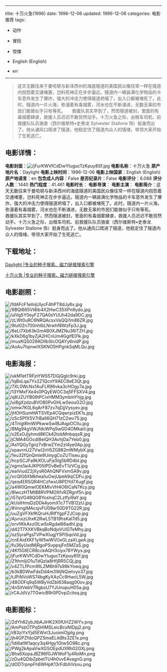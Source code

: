 
---
title: 十万火急(1996)
date: 1996-12-06
updated: 1996-12-06
categories: 电影推荐
tags:
- 动作
- 冒险
- 惊悚

- English (English)
- en
---


> 这天无数往来于曼哈顿与新泽西州的海底隧道的美国民众像往常一样在隧道内抱怨着交通堵塞，岂料死神正在步步逼近。隧道内一辆装满化学物品的卡车意外发生了爆炸，强大的冲击力使得隧道坍塌了，出入口都被堵死了。此时，隧道内一片火海，弥漫着有毒烟雾，河水也在不断涌进，无数无辜的市民们能做似乎只有等死。　　救援队其实早到了，然而隧道被封，里面的有毒烟雾肆虐，救援人员迟迟不敢贸然动手。十万火急之际，出租车司机、前救援队队员骆查（西尔维斯特•史泰龙 Sylvester Stallone 饰）挺身而出了。他从通风口爬进了隧道，他稳定住了隧道内众人的情绪，带领大家开始了生死逃亡。

## **电影详情**：

**电影封面**：<img src="https://image.tmdb.org/t/p/w200/jFurKWVfCdDwYIugucTzKpuy8Sf.jpg" alt="/jFurKWVfCdDwYIugucTzKpuy8Sf.jpg" title="/jFurKWVfCdDwYIugucTzKpuy8Sf.jpg">
**电影名称**：十万火急
**原产地片名**：Daylight
**电影上映时间**：1996-12-06
**电影上映国家**：English (English)
**原产地语言**：en
**包含成人内容**：False
**是否纪录片**：False
**电影评分**：6.088
**评分人数**：1440
**热门程度**：41.461
**电影时长**：
**电影导演**：
**电影主演**：
**电影简介**：这天无数往来于曼哈顿与新泽西州的海底隧道的美国民众像往常一样在隧道内抱怨着交通堵塞，岂料死神正在步步逼近。隧道内一辆装满化学物品的卡车意外发生了爆炸，强大的冲击力使得隧道坍塌了，出入口都被堵死了。此时，隧道内一片火海，弥漫着有毒烟雾，河水也在不断涌进，无数无辜的市民们能做似乎只有等死。　　救援队其实早到了，然而隧道被封，里面的有毒烟雾肆虐，救援人员迟迟不敢贸然动手。十万火急之际，出租车司机、前救援队队员骆查（西尔维斯特•史泰龙 Sylvester Stallone 饰）挺身而出了。他从通风口爬进了隧道，他稳定住了隧道内众人的情绪，带领大家开始了生死逃亡。

## **下载地址**：
[Daylight |专业的种子搜索、磁力链接搜索引擎](https://movie.amd794.com:2083/?search=Daylight&ordering=&mode=match_phrase&page_size=10&page=1)

[十万火急 |专业的种子搜索、磁力链接搜索引擎](https://movie.amd794.com:2083/?search=%E5%8D%81%E4%B8%87%E7%81%AB%E6%80%A5&ordering=&mode=match_phrase&page_size=10&page=1)
 

## **电影剧照**：
<img src="https://image.tmdb.org/t/p/original/fdAFcF1eilnjUIycF4hPT8dJy6x.jpg" alt="/fdAFcF1eilnjUIycF4hPT8dJy6x.jpg" title="/fdAFcF1eilnjUIycF4hPT8dJy6x.jpg"><img src="https://image.tmdb.org/t/p/original/9BQI665Vt8ib4X2HwC35XPn9ydo.jpg" alt="/9BQI665Vt8ib4X2HwC35XPn9ydo.jpg" title="/9BQI665Vt8ib4X2HwC35XPn9ydo.jpg"><img src="https://image.tmdb.org/t/p/original/uIVg5Y0eyF27QA0sYUUh42da9DC.jpg" alt="/uIVg5Y0eyF27QA0sYUUh42da9DC.jpg" title="/uIVg5Y0eyF27QA0sYUUh42da9DC.jpg"><img src="https://image.tmdb.org/t/p/original/zLWt0uRC6NRQAcsxVaQQi1m86ZR.jpg" alt="/zLWt0uRC6NRQAcsxVaQQi1m86ZR.jpg" title="/zLWt0uRC6NRQAcsxVaQQi1m86ZR.jpg"><img src="https://image.tmdb.org/t/p/original/9lul02n700nhIbLNrwhf8WzFp3J.jpg" alt="/9lul02n700nhIbLNrwhf8WzFp3J.jpg" title="/9lul02n700nhIbLNrwhf8WzFp3J.jpg"><img src="https://image.tmdb.org/t/p/original/6eLl7Xb63kGmAB0XJMZNu36lTZH.jpg" alt="/6eLl7Xb63kGmAB0XJMZNu36lTZH.jpg" title="/6eLl7Xb63kGmAB0XJMZNu36lTZH.jpg"><img src="https://image.tmdb.org/t/p/original/kXkD6g1byZjA2HCnUm4GgifE01k.jpg" alt="/kXkD6g1byZjA2HCnUm4GgifE01k.jpg" title="/kXkD6g1byZjA2HCnUm4GgifE01k.jpg"><img src="https://image.tmdb.org/t/p/original/musKQS029ADlIbSIcOQAYy6nidP.jpg" alt="/musKQS029ADlIbSIcOQAYy6nidP.jpg" title="/musKQS029ADlIbSIcOQAYy6nidP.jpg"><img src="https://image.tmdb.org/t/p/original/AoAu7hpnwIXSKNO5HPgnkSqMLQu.jpg" alt="/AoAu7hpnwIXSKNO5HPgnkSqMLQu.jpg" title="/AoAu7hpnwIXSKNO5HPgnkSqMLQu.jpg">

## **电影海报**：
<img src="https://image.tmdb.org/t/p/original/ukM1etTRFjnYWS57DGjQgIc9rki.jpg" alt="/ukM1etTRFjnYWS57DGjQgIc9rki.jpg" title="/ukM1etTRFjnYWS57DGjQgIc9rki.jpg"><img src="https://image.tmdb.org/t/p/original/1qBsLqa7Yx2Z1QcnY9AEC8eE3Qt.jpg" alt="/1qBsLqa7Yx2Z1QcnY9AEC8eE3Qt.jpg" title="/1qBsLqa7Yx2Z1QcnY9AEC8eE3Qt.jpg"><img src="https://image.tmdb.org/t/p/original/7XL0WcNx1AuFLR96vka3cHOgy7a.jpg" alt="/7XL0WcNx1AuFLR96vka3cHOgy7a.jpg" title="/7XL0WcNx1AuFLR96vka3cHOgy7a.jpg"><img src="https://image.tmdb.org/t/p/original/13YMxFXe4s0PQyEWOC3q5FFSXV4.jpg" alt="/13YMxFXe4s0PQyEWOC3q5FFSXV4.jpg" title="/13YMxFXe4s0PQyEWOC3q5FFSXV4.jpg"><img src="https://image.tmdb.org/t/p/original/q8UZUYB06tPCixHMM3ymbinYhjg.jpg" alt="/q8UZUYB06tPCixHMM3ymbinYhjg.jpg" title="/q8UZUYB06tPCixHMM3ymbinYhjg.jpg"><img src="https://image.tmdb.org/t/p/original/ui8gXzdzu8VO80PvGHLw0eouG2O.jpg" alt="/ui8gXzdzu8VO80PvGHLw0eouG2O.jpg" title="/ui8gXzdzu8VO80PvGHLw0eouG2O.jpg"><img src="https://image.tmdb.org/t/p/original/omw7K0L6qArF87zv7qDjjVysyev.jpg" alt="/omw7K0L6qArF87zv7qDjjVysyev.jpg" title="/omw7K0L6qArF87zv7qDjjVysyev.jpg"><img src="https://image.tmdb.org/t/p/original/jHOHSumhWTSVEp4CQqwrpizEK1s.jpg" alt="/jHOHSumhWTSVEp4CQqwrpizEK1s.jpg" title="/jHOHSumhWTSVEp4CQqwrpizEK1s.jpg"><img src="https://image.tmdb.org/t/p/original/zScSPfX5V7rBalI6QH71zC2wv75.jpg" alt="/zScSPfX5V7rBalI6QH71zC2wv75.jpg" title="/zScSPfX5V7rBalI6QH71zC2wv75.jpg"><img src="https://image.tmdb.org/t/p/original/4TnlgtRmWlPkwwSwIBJAqpOClIu.jpg" alt="/4TnlgtRmWlPkwwSwIBJAqpOClIu.jpg" title="/4TnlgtRmWlPkwwSwIBJAqpOClIu.jpg"><img src="https://image.tmdb.org/t/p/original/8Mg94gVWJfdcWPqSwGD4OMkaiil.jpg" alt="/8Mg94gVWJfdcWPqSwGD4OMkaiil.jpg" title="/8Mg94gVWJfdcWPqSwGD4OMkaiil.jpg"><img src="https://image.tmdb.org/t/p/original/s2EsOJjyhmd8KCk42tobMnbqqsR.jpg" alt="/s2EsOJjyhmd8KCk42tobMnbqqsR.jpg" title="/s2EsOJjyhmd8KCk42tobMnbqqsR.jpg"><img src="https://image.tmdb.org/t/p/original/jCMA4GOcdI8eIQH3AvhjDa7Yeb0.jpg" alt="/jCMA4GOcdI8eIQH3AvhjDa7Yeb0.jpg" title="/jCMA4GOcdI8eIQH3AvhjDa7Yeb0.jpg"><img src="https://image.tmdb.org/t/p/original/AsYQGyTgnz7vBrwZYm2zl4ye0Ap.jpg" alt="/AsYQGyTgnz7vBrwZYm2zl4ye0Ap.jpg" title="/AsYQGyTgnz7vBrwZYm2zl4ye0Ap.jpg"><img src="https://image.tmdb.org/t/p/original/xpavrnU27VwI2rH5ZG882mWMybX.jpg" alt="/xpavrnU27VwI2rH5ZG882mWMybX.jpg" title="/xpavrnU27VwI2rH5ZG882mWMybX.jpg"><img src="https://image.tmdb.org/t/p/original/1eu32fQnQmle9UinygCoZUTlseu.jpg" alt="/1eu32fQnQmle9UinygCoZUTlseu.jpg" title="/1eu32fQnQmle9UinygCoZUTlseu.jpg"><img src="https://image.tmdb.org/t/p/original/hcpSCJFa9kXOLuFjs5lg5bRD4bI.jpg" alt="/hcpSCJFa9kXOLuFjs5lg5bRD4bI.jpg" title="/hcpSCJFa9kXOLuFjs5lg5bRD4bI.jpg"><img src="https://image.tmdb.org/t/p/original/xgms1ai4JKP05IPDvBeEvT1zVCg.jpg" alt="/xgms1ai4JKP05IPDvBeEvT1zVCg.jpg" title="/xgms1ai4JKP05IPDvBeEvT1zVCg.jpg"><img src="https://image.tmdb.org/t/p/original/eaiViudZ2jXysR0AhQNFVxmSA9v.jpg" alt="/eaiViudZ2jXysR0AhQNFVxmSA9v.jpg" title="/eaiViudZ2jXysR0AhQNFVxmSA9v.jpg"><img src="https://image.tmdb.org/t/p/original/vcQlG6XMkhea1uOwjUpeA9qCDFu.jpg" alt="/vcQlG6XMkhea1uOwjUpeA9qCDFu.jpg" title="/vcQlG6XMkhea1uOwjUpeA9qCDFu.jpg"><img src="https://image.tmdb.org/t/p/original/qeq4ERSQR4HCzfwxU8PDYd7Xugf.jpg" alt="/qeq4ERSQR4HCzfwxU8PDYd7Xugf.jpg" title="/qeq4ERSQR4HCzfwxU8PDYd7Xugf.jpg"><img src="https://image.tmdb.org/t/p/original/a4W0QmwlOEKMlvVH4O6ICaN7Kcy.jpg" alt="/a4W0QmwlOEKMlvVH4O6ICaN7Kcy.jpg" title="/a4W0QmwlOEKMlvVH4O6ICaN7Kcy.jpg"><img src="https://image.tmdb.org/t/p/original/8lwczHTMtB8RVPMOXfvRZRgnf5n.jpg" alt="/8lwczHTMtB8RVPMOXfvRZRgnf5n.jpg" title="/8lwczHTMtB8RVPMOXfvRZRgnf5n.jpg"><img src="https://image.tmdb.org/t/p/original/i57qVG48QGBYoshqC2Lztfyi9aY.jpg" alt="/i57qVG48QGBYoshqC2Lztfyi9aY.jpg" title="/i57qVG48QGBYoshqC2Lztfyi9aY.jpg"><img src="https://image.tmdb.org/t/p/original/kUsIHmsDzDDk4yomX1c7TVB12zU.jpg" alt="/kUsIHmsDzDDk4yomX1c7TVB12zU.jpg" title="/kUsIHmsDzDDk4yomX1c7TVB12zU.jpg"><img src="https://image.tmdb.org/t/p/original/8VnngiMAcsjvFU09ar50D9TG22R.jpg" alt="/8VnngiMAcsjvFU09ar50D9TG22R.jpg" title="/8VnngiMAcsjvFU09ar50D9TG22R.jpg"><img src="https://image.tmdb.org/t/p/original/uuZgVFXkfKQruHJRIfYgpFZJCop.jpg" alt="/uuZgVFXkfKQruHJRIfYgpFZJCop.jpg" title="/uuZgVFXkfKQruHJRIfYgpFZJCop.jpg"><img src="https://image.tmdb.org/t/p/original/AjvnxzUhxK2RwL5TB19hsKaI7d5.jpg" alt="/AjvnxzUhxK2RwL5TB19hsKaI7d5.jpg" title="/AjvnxzUhxK2RwL5TB19hsKaI7d5.jpg"><img src="https://image.tmdb.org/t/p/original/orvfiKkAxz0lLw5sRgdaI66adhI.jpg" alt="/orvfiKkAxz0lLw5sRgdaI66adhI.jpg" title="/orvfiKkAxz0lLw5sRgdaI66adhI.jpg"><img src="https://image.tmdb.org/t/p/original/d42T7XXKVBkqBoNdjoVUlGTeMhy.jpg" alt="/d42T7XXKVBkqBoNdjoVUlGTeMhy.jpg" title="/d42T7XXKVBkqBoNdjoVUlGTeMhy.jpg"><img src="https://image.tmdb.org/t/p/original/ozSyraPgsTVPwXIugjY5PlSqoVd.jpg" alt="/ozSyraPgsTVPwXIugjY5PlSqoVd.jpg" title="/ozSyraPgsTVPwXIugjY5PlSqoVd.jpg"><img src="https://image.tmdb.org/t/p/original/cnEAidXKF1yW5wWVOxGLzaXLgeA.jpg" alt="/cnEAidXKF1yW5wWVOxGLzaXLgeA.jpg" title="/cnEAidXKF1yW5wWVOxGLzaXLgeA.jpg"><img src="https://image.tmdb.org/t/p/original/fu36yUxdMjRgoPSvppsjFn5MZaS.jpg" alt="/fu36yUxdMjRgoPSvppsjFn5MZaS.jpg" title="/fu36yUxdMjRgoPSvppsjFn5MZaS.jpg"><img src="https://image.tmdb.org/t/p/original/4Kf5GtECR8cckAQH3ciyx78YWys.jpg" alt="/4Kf5GtECR8cckAQH3ciyx78YWys.jpg" title="/4Kf5GtECR8cckAQH3ciyx78YWys.jpg"><img src="https://image.tmdb.org/t/p/original/jFurKWVfCdDwYIugucTzKpuy8Sf.jpg" alt="/jFurKWVfCdDwYIugucTzKpuy8Sf.jpg" title="/jFurKWVfCdDwYIugucTzKpuy8Sf.jpg"><img src="https://image.tmdb.org/t/p/original/21thmIjiO1uTdQzIa8HfjRR5CQj.jpg" alt="/21thmIjiO1uTdQzIa8HfjRR5CQj.jpg" title="/21thmIjiO1uTdQzIa8HfjRR5CQj.jpg"><img src="https://image.tmdb.org/t/p/original/x4ZTLfPcm9llLZM6h97s98kYowq.jpg" alt="/x4ZTLfPcm9llLZM6h97s98kYowq.jpg" title="/x4ZTLfPcm9llLZM6h97s98kYowq.jpg"><img src="https://image.tmdb.org/t/p/original/b3kBDWwFdxDd4m3WjNQietvyo37.jpg" alt="/b3kBDWwFdxDd4m3WjNQietvyo37.jpg" title="/b3kBDWwFdxDd4m3WjNQietvyo37.jpg"><img src="https://image.tmdb.org/t/p/original/tJPiNVoWS74bgKyXAzCc9HwcL5W.jpg" alt="/tJPiNVoWS74bgKyXAzCc9HwcL5W.jpg" title="/tJPiNVoWS74bgKyXAzCc9HwcL5W.jpg"><img src="https://image.tmdb.org/t/p/original/4BODFq9q5WByVdZbI638aqg00ov.jpg" alt="/4BODFq9q5WByVdZbI638aqg00ov.jpg" title="/4BODFq9q5WByVdZbI638aqg00ov.jpg"><img src="https://image.tmdb.org/t/p/original/4n5itVebV7RgbsU7YJUnopuH05a.jpg" alt="/4n5itVebV7RgbsU7YJUnopuH05a.jpg" title="/4n5itVebV7RgbsU7YJUnopuH05a.jpg"><img src="https://image.tmdb.org/t/p/original/rCAJdVz7TGwicBRr0PDvpZcitsq.jpg" alt="/rCAJdVz7TGwicBRr0PDvpZcitsq.jpg" title="/rCAJdVz7TGwicBRr0PDvpZcitsq.jpg">

## **电影图标**：
<img src="https://image.tmdb.org/t/p/original/2dYh62ybJtbAJiHK2X0fUHZ2WYv.png" alt="/2dYh62ybJtbAJiHK2X0fUHZ2WYv.png" title="/2dYh62ybJtbAJiHK2X0fUHZ2WYv.png"><img src="https://image.tmdb.org/t/p/original/AmPsbOTPq5HIMSLeicBcxNlDpj2.png" alt="/AmPsbOTPq5HIMSLeicBcxNlDpj2.png" title="/AmPsbOTPq5HIMSLeicBcxNlDpj2.png"><img src="https://image.tmdb.org/t/p/original/rB3ziYxYjd5EWxt3JuoimiOjpIg.png" alt="/rB3ziYxYjd5EWxt3JuoimiOjpIg.png" title="/rB3ziYxYjd5EWxt3JuoimiOjpIg.png"><img src="https://image.tmdb.org/t/p/original/jh4GPZfdoQPZSmeELikBts3ZE1x.png" alt="/jh4GPZfdoQPZSmeELikBts3ZE1x.png" title="/jh4GPZfdoQPZSmeELikBts3ZE1x.png"><img src="https://image.tmdb.org/t/p/original/1di6atW1aqcy3q4Hgy1GtwSO98c.png" alt="/1di6atW1aqcy3q4Hgy1GtwSO98c.png" title="/1di6atW1aqcy3q4Hgy1GtwSO98c.png"><img src="https://image.tmdb.org/t/p/original/PWg2kApaVwXGSOEpdUXRh02GXj.png" alt="/PWg2kApaVwXGSOEpdUXRh02GXj.png" title="/PWg2kApaVwXGSOEpdUXRh02GXj.png"><img src="https://image.tmdb.org/t/p/original/8hs6XopaJBZ96fGJWWoF1y4RoMn.png" alt="/8hs6XopaJBZ96fGJWWoF1y4RoMn.png" title="/8hs6XopaJBZ96fGJWWoF1y4RoMn.png"><img src="https://image.tmdb.org/t/p/original/zDu4QDibZpbetTU4h0vvEAvagnG.png" alt="/zDu4QDibZpbetTU4h0vvEAvagnG.png" title="/zDu4QDibZpbetTU4h0vvEAvagnG.png"><img src="https://image.tmdb.org/t/p/original/dODTrpnpFh6WHpK13rFdbXiVsou.png" alt="/dODTrpnpFh6WHpK13rFdbXiVsou.png" title="/dODTrpnpFh6WHpK13rFdbXiVsou.png">
